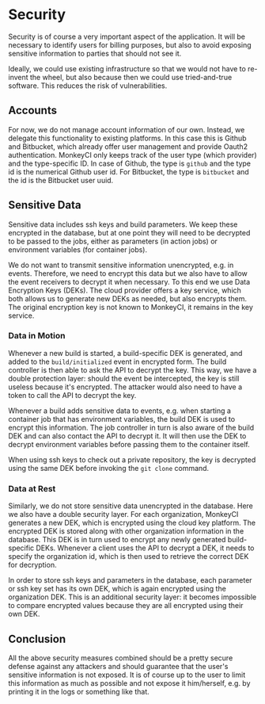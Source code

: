 # Security

Security is of course a very important aspect of the application.  It will
be necessary to identify users for billing purposes, but also to avoid
exposing sensitive information to parties that should not see it.

Ideally, we could use existing infrastructure so that we would not have
to re-invent the wheel, but also because then we could use tried-and-true
software.  This reduces the risk of vulnerabilities.

## Accounts

For now, we do not manage account information of our own.  Instead, we
delegate this functionality to existing platforms.  In this case this is
Github and Bitbucket, which already offer user management and provide Oauth2
authentication.  MonkeyCI only keeps track of the user type (which provider)
and the type-specific ID.  In case of Github, the type is `github` and the
type id is the numerical Github user id.  For Bitbucket, the type is `bitbucket`
and the id is the Bitbucket user uuid.

## Sensitive Data

Sensitive data includes ssh keys and build parameters.  We keep these encrypted
in the database, but at one point they will need to be decrypted to be passed
to the jobs, either as parameters (in action jobs) or environment variables
(for container jobs).

We do not want to transmit sensitive information unencrypted, e.g. in events.
Therefore, we need to encrypt this data but we also have to allow the event
receivers to decrypt it when necessary.  To this end we use Data Encryption
Keys (DEKs).  The cloud provider offers a key service, which both allows us
to generate new DEKs as needed, but also encrypts them.  The original encryption
key is not known to MonkeyCI, it remains in the key service.

### Data in Motion

Whenever a new build is started, a build-specific DEK is generated, and
added to the `build/initialized` event in encrypted form.  The build controller
is then able to ask the API to decrypt the key.  This way, we have a double
protection layer: should the event be intercepted, the key is still useless
because it's encrypted.  The attacker would also need to have a token to call
the API to decrypt the key.

Whenever a build adds sensitive data to events, e.g. when starting a container
job that has environment variables, the build DEK is used to encrypt this
information.  The job controller in turn is also aware of the build DEK and
can also contact the API to decrypt it.  It will then use the DEK to decrypt
environment variables before passing them to the container itself.

When using ssh keys to check out a private repository, the key is decrypted
using the same DEK before invoking the `git clone` command.

### Data at Rest

Similarly, we do not store sensitive data unencrypted in the database.  Here
we also have a double security layer.  For each organization, MonkeyCI generates
a new DEK, which is encrypted using the cloud key platform.  The encrypted DEK
is stored along with other organization information in the database.  This DEK
is in turn used to encrypt any newly generated build-specific DEKs.  Whenever
a client uses the API to decrypt a DEK, it needs to specify the organization id,
which is then used to retrieve the correct DEK for decryption.

In order to store ssh keys and parameters in the database, each parameter or ssh
key set has its own DEK, which is again encrypted using the organization DEK.
This is an additional security layer: it becomes impossible to compare encrypted
values because they are all encrypted using their own DEK.

## Conclusion

All the above security measures combined should be a pretty secure defense
against any attackers and should guarantee that the user's sensitive information
is not exposed.  It is of course up to the user to limit this information as
much as possible and not expose it him/herself, e.g. by printing it in the logs
or something like that.
